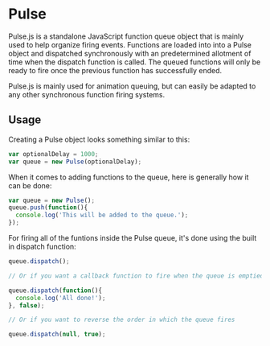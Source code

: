 # Pulse
Pulse.js is a standalone JavaScript function queue object that is mainly used to help organize firing events. Functions are loaded into into a Pulse object and dispatched synchronously with an predetermined allotment of time when the dispatch function is called. The queued functions will only be ready to fire once the previous function has successfully ended.

Pulse.js is mainly used for animation queuing, but can easily be adapted to any other synchronous function firing systems.

## Usage
Creating a Pulse object looks something similar to this:
```javascript
var optionalDelay = 1000;
var queue = new Pulse(optionalDelay);
```

When it comes to adding functions to the queue, here is generally how it can be done:
```javascript
var queue = new Pulse();
queue.push(function(){
  console.log('This will be added to the queue.');
});
```

For firing all of the funtions inside the Pulse queue, it's done using the built in dispatch function:
```javascript
queue.dispatch();

// Or if you want a callback function to fire when the queue is emptied

queue.dispatch(function(){
  console.log('All done!');
}, false);

// Or if you want to reverse the order in which the queue fires

queue.dispatch(null, true);
```
